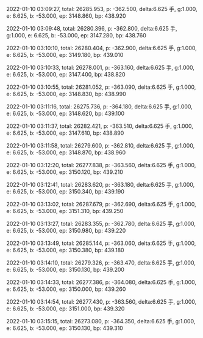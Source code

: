 2022-01-10 03:09:27, total: 26285.953, p: -362.500, delta:6.625 手, g:1.000, e: 6.625, b: -53.000, ep: 3148.860, bp: 438.920

2022-01-10 03:09:48, total: 26280.396, p: -362.800, delta:6.625 手, g:1.000, e: 6.625, b: -53.000, ep: 3147.280, bp: 438.760

2022-01-10 03:10:10, total: 26280.404, p: -362.900, delta:6.625 手, g:1.000, e: 6.625, b: -53.000, ep: 3149.180, bp: 439.010

2022-01-10 03:10:33, total: 26278.001, p: -363.160, delta:6.625 手, g:1.000, e: 6.625, b: -53.000, ep: 3147.400, bp: 438.820

2022-01-10 03:10:55, total: 26281.052, p: -363.090, delta:6.625 手, g:1.000, e: 6.625, b: -53.000, ep: 3148.830, bp: 438.990

2022-01-10 03:11:16, total: 26275.736, p: -364.180, delta:6.625 手, g:1.000, e: 6.625, b: -53.000, ep: 3148.620, bp: 439.100

2022-01-10 03:11:37, total: 26282.421, p: -363.510, delta:6.625 手, g:1.000, e: 6.625, b: -53.000, ep: 3147.610, bp: 438.890

2022-01-10 03:11:58, total: 26279.600, p: -362.810, delta:6.625 手, g:1.000, e: 6.625, b: -53.000, ep: 3148.870, bp: 438.960

2022-01-10 03:12:20, total: 26277.838, p: -363.560, delta:6.625 手, g:1.000, e: 6.625, b: -53.000, ep: 3150.120, bp: 439.210

2022-01-10 03:12:41, total: 26283.620, p: -363.180, delta:6.625 手, g:1.000, e: 6.625, b: -53.000, ep: 3150.340, bp: 439.190

2022-01-10 03:13:02, total: 26287.679, p: -362.690, delta:6.625 手, g:1.000, e: 6.625, b: -53.000, ep: 3151.310, bp: 439.250

2022-01-10 03:13:27, total: 26283.355, p: -362.780, delta:6.625 手, g:1.000, e: 6.625, b: -53.000, ep: 3150.980, bp: 439.220

2022-01-10 03:13:49, total: 26285.144, p: -363.060, delta:6.625 手, g:1.000, e: 6.625, b: -53.000, ep: 3150.380, bp: 439.180

2022-01-10 03:14:10, total: 26279.326, p: -363.470, delta:6.625 手, g:1.000, e: 6.625, b: -53.000, ep: 3150.130, bp: 439.200

2022-01-10 03:14:33, total: 26277.386, p: -364.080, delta:6.625 手, g:1.000, e: 6.625, b: -53.000, ep: 3150.000, bp: 439.260

2022-01-10 03:14:54, total: 26277.430, p: -363.560, delta:6.625 手, g:1.000, e: 6.625, b: -53.000, ep: 3151.000, bp: 439.320

2022-01-10 03:15:15, total: 26273.080, p: -364.350, delta:6.625 手, g:1.000, e: 6.625, b: -53.000, ep: 3150.130, bp: 439.310